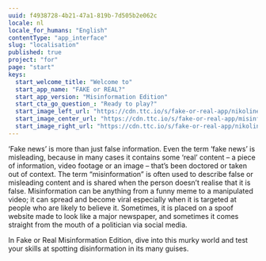 ```yaml
---
uuid: f4938728-4b21-47a1-819b-7d505b2e062c
locale: nl
locale_for_humans: "English"
contentType: "app_interface"
slug: "localisation"
published: true
project: "for"
page: "start"
keys:
  start_welcome_title: "Welcome to"
  start_app_name: "FAKE or REAL?"
  start_app_version: "Misinformation Edition"
  start_cta_go_question_: "Ready to play?"
  start_image_left_url: "https://cdn.ttc.io/s/fake-or-real-app/nikoline_nik_-8694.jpg"
  start_image_center_url: "https://cdn.ttc.io/s/fake-or-real-app/misinfo_logo.jpg"
  start_image_right_url: "https://cdn.ttc.io/s/fake-or-real-app/nikoline_nik_-7168.jpg"
---
```

‘Fake news’ is more than just false information. Even the term ‘fake news’ is misleading, because in many cases it contains some ‘real’ content – a piece of information, video footage or an image – that’s been doctored or taken out of context. 
The term “misinformation” is often used to describe false or misleading content and is shared when the person doesn’t realise that it is false. Misinformation can be anything from a funny meme to a manipulated video; it can spread and become viral especially when it is targeted at people who are likely to believe it. Sometimes, it is placed on a spoof website made to look like a major newspaper, and sometimes it comes straight from the mouth of a politician via social media. 

In Fake or Real Misinformation Edition, dive into this murky world and test your skills at spotting disinformation in its many guises.

